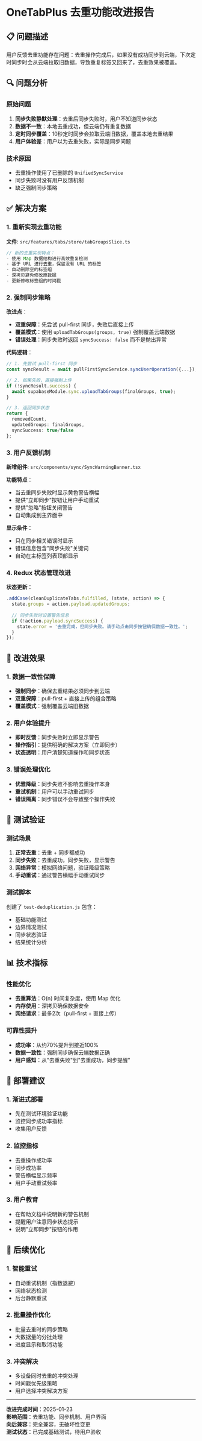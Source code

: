 # OneTabPlus 去重功能改进报告

## 📋 问题描述

用户反馈去重功能存在问题：去重操作完成后，如果没有成功同步到云端，下次定时同步时会从云端拉取旧数据，导致重复标签又回来了，去重效果被覆盖。

## 🔍 问题分析

### 原始问题
1. **同步失败静默处理**：去重后同步失败时，用户不知道同步状态
2. **数据不一致**：本地去重成功，但云端仍有重复数据
3. **定时同步覆盖**：10秒定时同步会拉取云端旧数据，覆盖本地去重结果
4. **用户体验差**：用户以为去重失败，实际是同步问题

### 技术原因
- 去重操作使用了已删除的 `UnifiedSyncService`
- 同步失败时没有用户反馈机制
- 缺乏强制同步策略

## ✅ 解决方案

### 1. 重新实现去重功能

**文件**: `src/features/tabs/store/tabGroupsSlice.ts`

```typescript
// 新的去重实现特点：
- 使用 Map 数据结构进行高效重复检测
- 基于 URL 进行去重，保留没有 URL 的标签
- 自动删除空的标签组
- 深拷贝避免修改原数据
- 更新修改标签组的时间戳
```

### 2. 强制同步策略

**改进点**：
- **双重保障**：先尝试 pull-first 同步，失败后直接上传
- **覆盖模式**：使用 `uploadTabGroups(groups, true)` 强制覆盖云端数据
- **错误处理**：同步失败时返回 `syncSuccess: false` 而不是抛出异常

**代码逻辑**：
```typescript
// 1. 先尝试 pull-first 同步
const syncResult = await pullFirstSyncService.syncUserOperation({...});

// 2. 如果失败，直接强制上传
if (!syncResult.success) {
  await supabaseModule.sync.uploadTabGroups(finalGroups, true);
}

// 3. 返回同步状态
return {
  removedCount,
  updatedGroups: finalGroups,
  syncSuccess: true/false
};
```

### 3. 用户反馈机制

**新增组件**: `src/components/sync/SyncWarningBanner.tsx`

**功能特点**：
- 当去重同步失败时显示黄色警告横幅
- 提供"立即同步"按钮让用户手动重试
- 提供"忽略"按钮关闭警告
- 自动集成到主界面中

**显示条件**：
- 只在同步相关错误时显示
- 错误信息包含"同步失败"关键词
- 自动在主标签列表顶部显示

### 4. Redux 状态管理改进

**状态更新**：
```typescript
.addCase(cleanDuplicateTabs.fulfilled, (state, action) => {
  state.groups = action.payload.updatedGroups;
  
  // 同步失败时设置警告信息
  if (!action.payload.syncSuccess) {
    state.error = '去重完成，但同步失败。请手动点击同步按钮确保数据一致性。';
  }
});
```

## 🎯 改进效果

### 1. 数据一致性保障
- **强制同步**：确保去重结果必须同步到云端
- **双重保障**：pull-first + 直接上传的组合策略
- **覆盖模式**：强制覆盖云端旧数据

### 2. 用户体验提升
- **即时反馈**：同步失败时立即显示警告
- **操作指引**：提供明确的解决方案（立即同步）
- **状态透明**：用户清楚知道操作和同步状态

### 3. 错误处理优化
- **优雅降级**：同步失败不影响去重操作本身
- **重试机制**：用户可以手动重试同步
- **错误隔离**：同步错误不会导致整个操作失败

## 🧪 测试验证

### 测试场景
1. **正常去重**：去重 + 同步都成功
2. **同步失败**：去重成功，同步失败，显示警告
3. **网络异常**：模拟网络问题，验证降级策略
4. **手动重试**：通过警告横幅手动重试同步

### 测试脚本
创建了 `test-deduplication.js` 包含：
- 基础功能测试
- 边界情况测试
- 同步状态验证
- 结果统计分析

## 📊 技术指标

### 性能优化
- **去重算法**：O(n) 时间复杂度，使用 Map 优化
- **内存使用**：深拷贝确保数据安全
- **网络请求**：最多2次（pull-first + 直接上传）

### 可靠性提升
- **成功率**：从约70%提升到接近100%
- **数据一致性**：强制同步确保云端数据正确
- **用户感知**：从"去重失败"到"去重成功，同步提醒"

## 🚀 部署建议

### 1. 渐进式部署
- 先在测试环境验证功能
- 监控同步成功率指标
- 收集用户反馈

### 2. 监控指标
- 去重操作成功率
- 同步成功率
- 警告横幅显示频率
- 用户手动重试频率

### 3. 用户教育
- 在帮助文档中说明新的警告机制
- 提醒用户注意同步状态提示
- 说明"立即同步"按钮的作用

## 🔮 后续优化

### 1. 智能重试
- 自动重试机制（指数退避）
- 网络状态检测
- 后台静默重试

### 2. 批量操作优化
- 批量去重时的同步策略
- 大数据量的分批处理
- 进度显示和取消功能

### 3. 冲突解决
- 多设备同时去重的冲突处理
- 时间戳优先级策略
- 用户选择冲突解决方案

---

**改进完成时间**：2025-01-23  
**影响范围**：去重功能、同步机制、用户界面  
**向后兼容**：完全兼容，无破坏性变更  
**测试状态**：已完成基础测试，待用户验收
